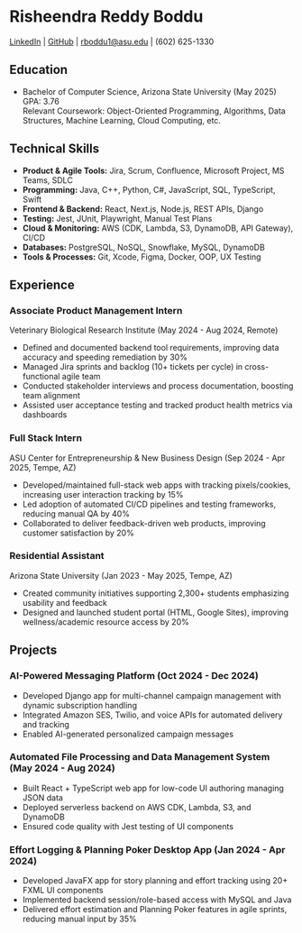 # Risheendra Reddy Boddu

[LinkedIn](https://www.linkedin.com/in/risheendra-reddy-0a7b3a204) | [GitHub](https://www.github.com/RisheendraReddy) | rboddu1@asu.edu | (602) 625-1330

## Education
- Bachelor of Computer Science, Arizona State University (May 2025)  
  GPA: 3.76  
  Relevant Coursework: Object-Oriented Programming, Algorithms, Data Structures, Machine Learning, Cloud Computing, etc.

## Technical Skills
- **Product & Agile Tools:** Jira, Scrum, Confluence, Microsoft Project, MS Teams, SDLC  
- **Programming:** Java, C++, Python, C#, JavaScript, SQL, TypeScript, Swift  
- **Frontend & Backend:** React, Next.js, Node.js, REST APIs, Django  
- **Testing:** Jest, JUnit, Playwright, Manual Test Plans  
- **Cloud & Monitoring:** AWS (CDK, Lambda, S3, DynamoDB, API Gateway), CI/CD  
- **Databases:** PostgreSQL, NoSQL, Snowflake, MySQL, DynamoDB  
- **Tools & Processes:** Git, Xcode, Figma, Docker, OOP, UX Testing

## Experience

### Associate Product Management Intern  
Veterinary Biological Research Institute (May 2024 - Aug 2024, Remote)  
- Defined and documented backend tool requirements, improving data accuracy and speeding remediation by 30%  
- Managed Jira sprints and backlog (10+ tickets per cycle) in cross-functional agile team  
- Conducted stakeholder interviews and process documentation, boosting team alignment  
- Assisted user acceptance testing and tracked product health metrics via dashboards

### Full Stack Intern  
ASU Center for Entrepreneurship & New Business Design (Sep 2024 - Apr 2025, Tempe, AZ)  
- Developed/maintained full-stack web apps with tracking pixels/cookies, increasing user interaction tracking by 15%  
- Led adoption of automated CI/CD pipelines and testing frameworks, reducing manual QA by 40%  
- Collaborated to deliver feedback-driven web products, improving customer satisfaction by 20%

### Residential Assistant  
Arizona State University (Jan 2023 - May 2025, Tempe, AZ)  
- Created community initiatives supporting 2,300+ students emphasizing usability and feedback  
- Designed and launched student portal (HTML, Google Sites), improving wellness/academic resource access by 20%

## Projects

### AI-Powered Messaging Platform (Oct 2024 - Dec 2024)  
- Developed Django app for multi-channel campaign management with dynamic subscription handling  
- Integrated Amazon SES, Twilio, and voice APIs for automated delivery and tracking  
- Enabled AI-generated personalized campaign messages

### Automated File Processing and Data Management System (May 2024 - Aug 2024)  
- Built React + TypeScript web app for low-code UI authoring managing JSON data  
- Deployed serverless backend on AWS CDK, Lambda, S3, and DynamoDB  
- Ensured code quality with Jest testing of UI components

### Effort Logging & Planning Poker Desktop App (Jan 2024 - Apr 2024)  
- Developed JavaFX app for story planning and effort tracking using 20+ FXML UI components  
- Implemented backend session/role-based access with MySQL and Java  
- Delivered effort estimation and Planning Poker features in agile sprints, reducing manual input by 35%

